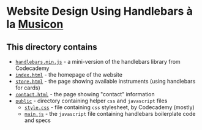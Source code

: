 # Website Design Using Handlebars à la [Musicon](https://www.codecademy.com/paths/web-development/tracks/build-interactive-websites/modules/templating-with-handlebars/projects/musicon)

## This directory contains

* [`handlebars.min.js`](./handlebars.min.js) - a mini-version of the handlebars library from Codecademy
* [`index.html`](./index.html) - the homepage of the website
* [`store.html`](./store.html) - the page showing available instruments (using handlebars for cards)
* [`contact.html`](./contact.html) - the page showing "contact" information
* [`public`](./public) - directory containing helper `css` and `javascript` files
  * [`style.css`](./public/style.css) - file containing `css` stylesheet, by Codecademy (mostly)
  * [`main.js`](./public/main.js) - the `javascript` file containing handlebars boilerplate code and specs